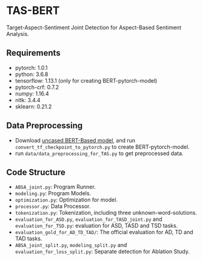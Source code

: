 # TAS-BERT

Target-Aspect-Sentiment Joint Detection for Aspect-Based Sentiment Analysis.

## Requirements

- pytorch: 1.0.1
- python: 3.6.8
- tensorflow: 1.13.1 (only for creating BERT-pytorch-model)
- pytorch-crf: 0.7.2
- numpy: 1.16.4
- nltk: 3.4.4
- sklearn: 0.21.2

## Data Preprocessing

- Download [uncased BERT-Based model](https://github.com/google-research/bert), and run `convert_tf_checkpoint_to_pytorch.py` to create BERT-pytorch-model.
- run `data/data_preprocessing_for_TAS.py` to get preprocessed data.


## Code Structure

- `ABSA_joint.py`: Program Runner.
- `modeling.py`: Program Models.
- `optimization.py`: Optimization for model.
- `processor.py`: Data Processor.
- `tokenization.py`: Tokenization, including three unknown-word-solutions.
- `evaluation_for_ASD.py`, `evaluation_for_TASD_joint.py` and `evaluation_for_TSD.py`: evaluation for ASD, TASD and TSD tasks.
- `evaluation_gold_for_AD_TD_TAD/`: The official evaluation for AD, TD and TAD tasks.
- `ABSA_joint_split.py`, `modeling_split.py` and `evaluation_for_loss_split.py`: Separate detection for Ablation Study.
